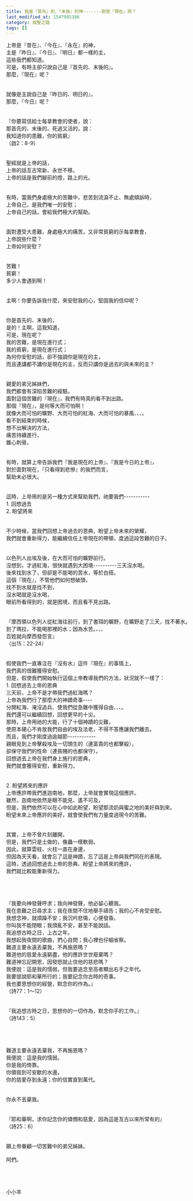 ```yaml
---
title: 我是『首先』的、『末後』的神-------那麼『現在』呢？
last_modified_at: 1547985386
category: 成聖之路
tags: []
---
```


上帝是『昔在』、『今在』、『永在』的神，<br>主是『昨日』、『今日』、『明日』都一樣的主，<br>這些我們都知道。<br><!--more-->可是，有時主卻只說自己是『首先的、末後的』。<br>那麼，『現在』呢？<br><br><br>就像是主說自己是『昨日的、明日的』，<br>那麼，『今日』呢？<br><br><br>『你要寫信給士每拿教會的使者，說：<br>那首先的、末後的、死過又活的，說：<br>我知道你的患難，你的貧窮』<br>（啟2：8-9）<br><br><br>聖經就是上帝的話，<br>上帝的話亙古常新、永世不移。<br>上帝的話是我們腳前的燈，路上的光。<br><br><br>有時，當我們身處極大的苦難中，悲苦到流淚不止、無處傾訴時，<br>上帝自己，是我們唯一的安慰；<br>上帝自己的話，會給我們極大的幫助。<br><br><br>面對遭受大患難，身處極大的痛苦，又非常貧窮的示每拿教會，<br>上帝說些什麼？<br>上帝如何安慰？<br><br><br>苦難！<br>貧窮！<br>多少人會遇到啊！<br><br><br>主啊！你要告訴我什麼，來安慰我的心，堅固我的信仰呢？<br><br><br>你是首先的、末後的，<br>是的！主啊，這我知道。<br>可是，現在呢？<br>我的苦難，是現在進行式；<br>我的貧窮，是現在進行式；<br>為何你安慰的話，卻不強調你是現在的主，<br>而且連講都不講你是現在的主，反而只講你是過去的與未來的主？<br><br><br>親愛的弟兄姊妹們，<br>我們都會有深陷苦難的經驗。<br>面對這個苦難的『現在』，我們有時真的看不到出路。<br>那個『現在』，是何等大而可怕啊！<br>就像大而可怕的曠野、大而可怕的紅海、大而可怕的暴風、、、。<br>看不到結束的時候，<br>想不出解決的方法，<br>痛苦持續進行，<br>錐心刺骨。<br><br><br>有時，就算上帝告訴我們『我是現在的上帝』、『我是今日的上帝』，<br>對於面對現在，『只看得到悲慘』的我們而言，<br>幫助未必很大。<br><br><br>這時，上帝用的是另一種方式來幫助我們，祂要我們-----------<br>1.	回想過去<br>2.	盼望將來<br><br><br>不少時候，當我們回想上帝過去的恩典，盼望上帝未來的榮耀，<br>我們就會重新得力，能繼續信任上帝現在的帶領，度過這段苦難的日子。<br><br><br>以色列人出埃及後，在大而可怕的曠野前行。<br>沒想到，才過紅海，很快就遇到大困境----------三天沒水喝。<br>後來找到水了，但卻是不能喝的苦水，等於白搭。<br>這個『現在』，不管他們如何想破頭，<br>找不到水就是找不到，<br>沒水喝就是沒水喝，<br>眼前所看得到的，就是困境，而且看不見出路。<br><br><br>『摩西領以色列人從紅海往前行，到了書珥的曠野，在曠野走了三天，找不著水。<br>到了瑪拉，不能喝那裡的水；因為水苦。、、、<br>百姓就向摩西發怨言』<br>（出15：22-24）<br><br><br>假使我們一直專注在『沒有水』這件『現在』的事情上，<br>我們真的很難獲得安慰。<br>但是，假使我們開始執行這個上帝教導我們的方法，狀況就不一樣了：<br>1.	回想過去上帝的恩典<br>三天前，上帝不是才帶我們過紅海嗎？<br>上帝為我們行了那麼大的神蹟奇事----<br>分開紅海、淹沒追兵、使我們從急難中獲得自由、、、。<br>我們還可以繼續回想，回想更早的十災。<br>那時，上帝用祂的大能，行了十個神蹟的災難，<br>使原本硬心不肯放我們自由的埃及法老，不得不答應讓我們離去。<br>而且，我們才剛度過逾越節------------<br>親眼見到上帝擊殺埃及一切頭生的（連富貴的也都擊殺），<br>卻保守我們的性命（連貧賤的也都保守）。<br>回想過去上帝在我們身上施行的恩典，<br>我們就會獲得安慰，重新得力。<br><br><br>2.	盼望將來的應許<br>上帝應許帶我們進迦南地，那麼，上帝就會實現這個應許。<br>雖然，迦南地依然是眼不能見、遙不可及，<br>但是，我們依然可以在心中如此盼望，盼望那流奶與蜜之地的美好與到來。<br>盼望未來上帝應許的美好，就會使我們有力量度過現今的苦難。<br><br><br>其實，上帝不曾片刻離開，<br>但是，我們只是土做的，像蟲一樣軟弱。<br>因此，就算雲柱、火柱一直在身邊，<br>但因為天天看，就會忘了這是神蹟，忘了這是上帝與我們同在的表現。<br>這時，透過回想過去上帝的恩典、盼望上帝將來的應許，<br>我們就比較能重新得力。<br><br><br><br><br>『我要向神發聲呼求；我向神發聲，他必留心聽我。<br>我在患難之日尋求主；我在夜間不住地舉手禱告；我的心不肯受安慰。<br>我想念神，就煩躁不安；我沉吟悲傷，心便發昏。<br>你叫我不能閉眼；我煩亂不安，甚至不能說話。<br>我追想古時之日，上古之年。<br>我想起我夜間的歌曲，捫心自問；我心裡也仔細省察。<br>難道主要永遠丟棄我，不再施恩嗎？<br>難道他的慈愛永遠窮盡，他的應許世世廢棄嗎？<br>難道神忘記開恩，因發怒就止住他的慈悲嗎？<br>我便說：這是我的懦弱，但我要追念至高者顯出右手之年代。<br>我要提說耶和華所行的；我要記念你古時的奇事。<br>我也要思想你的經營，默念你的作為。』<br>（詩77：1～12）<br><br><br>『我追想古時之日，思想你的一切作為，默念你手的工作。』<br>（詩143：5）<br><br><br><br><br>難道主要永遠丟棄我，不再施恩嗎？<br>我便說：這是我的懦弱。<br>你是我的倚靠。<br>你領我到可安歇的水邊。<br>你的慈愛存到永遠；你的信實直到萬代。<br><br><br>你永不丟棄我。<br><br><br>『耶和華啊，求你記念你的憐憫和慈愛，因為這是亙古以來所常有的』<br>（詩25：6）<br><br><br>願上帝眷顧一切苦難中的弟兄姊妹。<br><br>阿們。<br><br><br><br><br>小小羊<br><br><br><br>

